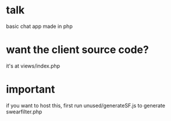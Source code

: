 # talk
basic chat app made in php

# want the client source code?
it's at views/index.php

# important
if you want to host this, first run unused/generateSF.js to generate swearfilter.php
